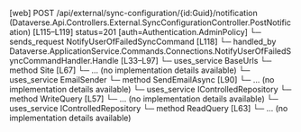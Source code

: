 [web] POST /api/external/sync-configuration/{id:Guid}/notification  (Dataverse.Api.Controllers.External.SyncConfigurationController.PostNotification)  [L115–L119] status=201 [auth=Authentication.AdminPolicy]
  └─ sends_request NotifyUserOfFailedSyncCommand [L118]
    └─ handled_by Dataverse.ApplicationService.Commands.Connections.NotifyUserOfFailedSyncCommandHandler.Handle [L33–L97]
      └─ uses_service BaseUrls
        └─ method Site [L67]
          └─ ... (no implementation details available)
      └─ uses_service EmailSender
        └─ method SendEmailAsync [L90]
          └─ ... (no implementation details available)
      └─ uses_service IControlledRepository<SyncConfiguration>
        └─ method WriteQuery [L57]
          └─ ... (no implementation details available)
      └─ uses_service IControlledRepository<User>
        └─ method ReadQuery [L63]
          └─ ... (no implementation details available)

